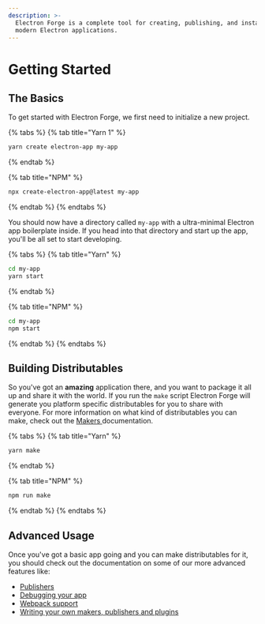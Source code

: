```yaml
---
description: >-
  Electron Forge is a complete tool for creating, publishing, and installing
  modern Electron applications.
---
```


# Getting Started

## The Basics

To get started with Electron Forge, we first need to initialize a new project.

{% tabs %}
{% tab title="Yarn 1" %}
```bash
yarn create electron-app my-app
```
{% endtab %}

{% tab title="NPM" %}
```bash
npx create-electron-app@latest my-app
```
{% endtab %}
{% endtabs %}

You should now have a directory called `my-app` with a ultra-minimal Electron app boilerplate inside.  If you head into that directory and start up the app, you'll be all set to start developing.

{% tabs %}
{% tab title="Yarn" %}
```bash
cd my-app
yarn start
```
{% endtab %}

{% tab title="NPM" %}
```bash
cd my-app
npm start
```
{% endtab %}
{% endtabs %}

## Building Distributables

So you've got an **amazing** application there, and you want to package it all up and share it with the world.  If you run the `make` script Electron Forge will generate you platform specific distributables for you to share with everyone.  For more information on what kind of distributables you can make, check out the [Makers ](config/makers/)documentation.

{% tabs %}
{% tab title="Yarn" %}
```bash
yarn make
```
{% endtab %}

{% tab title="NPM" %}
```bash
npm run make
```
{% endtab %}
{% endtabs %}

## Advanced Usage

Once you've got a basic app going and you can make distributables for it, you should check out the documentation on some of our more advanced features like:

* [Publishers](config/publishers/)
* [Debugging your app](advanced/debugging.md)
* [Webpack support](config/plugins/webpack.md)
* [Writing your own makers, publishers and plugins](advanced/extending-electron-forge/)

